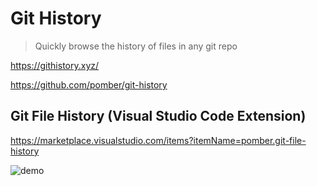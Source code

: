 # Git History

> Quickly browse the history of files in any git repo

<https://githistory.xyz/>

<https://github.com/pomber/git-history>

## Git File History (Visual Studio Code Extension)

<https://marketplace.visualstudio.com/items?itemName=pomber.git-file-history>

![demo](https://user-images.githubusercontent.com/1911623/52807635-d5043480-306a-11e9-9b03-351b7cda4936.gif)

